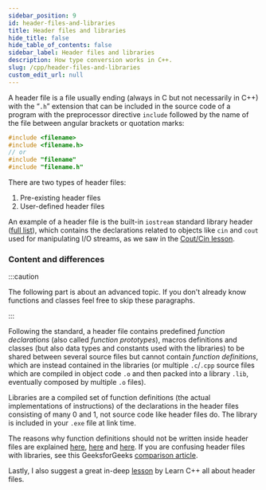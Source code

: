 ```yaml
---
sidebar_position: 9
id: header-files-and-libraries
title: Header files and libraries
hide_title: false
hide_table_of_contents: false
sidebar_label: Header files and libraries
description: How type conversion works in C++.
slug: /cpp/header-files-and-libraries
custom_edit_url: null
---
```


A header file is a file usually ending (always in C but not necessarily in C++) with the “`.h`” 
extension that can be included in the source code of a program with the preprocessor directive 
`include` followed by the name of the file between angular brackets or quotation marks:

```cpp
#include <filename>
#include <filename.h>
// or
#include "filename"
#include "filename.h"
```

There are two types of header files:
1. Pre-existing header files
2. User-defined header files

An example of a header file is the built-in `iostream` standard library header 
([full list](https://en.cppreference.com/w/cpp/header)), which contains the declarations related 
to objects like `cin` and `cout` used for manipulating I/O streams, as we saw in the 
[Cout/Cin lesson](/docs/cpp/cout-and-cin).

### Content and differences

:::caution

The following part is about an advanced topic. If you don't already know functions and classes 
feel free to skip these paragraphs.

:::

Following the standard, a header file contains predefined *function declarations* (also called 
*function prototypes*), macros definitions and classes (but also data types and constants used 
with the libraries) to be shared between several source files but cannot contain *function 
definitions*, which are instead contained in the libraries (or multiple `.c`/`.cpp` source files 
which are compiled in object code `.o` and then packed into a library `.lib`, eventually 
composed by multiple `.o` files).

Libraries are a compiled set of function definitions (the actual implementations of 
instructions) of the declarations in the header files consisting of many 0 and 1, not source code 
like header files do. The library is included in your `.exe` file at link time.

The reasons why function definitions should not be written inside header files are explained 
[here](https://softwareengineering.stackexchange.com/a/56230), 
[here](https://docs.microsoft.com/en-us/cpp/cpp/header-files-cpp?view=msvc-170#what-to-put-in-a-header-file) 
and [here](https://www.quora.com/What-do-headers-in-C-programming-actually-do/answer/Abhay-Bhave). 
If you are confusing header files with libraries, see this GeeksforGeeks 
[comparison article](https://www.geeksforgeeks.org/difference-header-file-library/).

Lastly, I also suggest a great in-deep [lesson](https://www.learncpp.com/cpp-tutorial/header-files/) 
by Learn C++ all about header files.